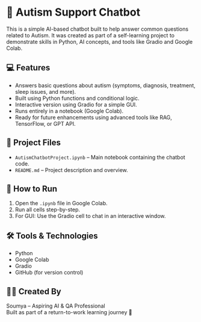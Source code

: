 # 🧠 Autism Support Chatbot

This is a simple AI-based chatbot built to help answer common questions related to Autism. It was created as part of a self-learning project to demonstrate skills in Python, AI concepts, and tools like Gradio and Google Colab.

## 💻 Features
- Answers basic questions about autism (symptoms, diagnosis, treatment, sleep issues, and more).
- Built using Python functions and conditional logic.
- Interactive version using Gradio for a simple GUI.
- Runs entirely in a notebook (Google Colab).
- Ready for future enhancements using advanced tools like RAG, TensorFlow, or GPT API.

## 📁 Project Files
- `AutismChatbotProject.ipynb` – Main notebook containing the chatbot code.
- `README.md` – Project description and overview.

## 🚀 How to Run
1. Open the `.ipynb` file in Google Colab.
2. Run all cells step-by-step.
3. For GUI: Use the Gradio cell to chat in an interactive window.

## 🛠 Tools & Technologies
- Python
- Google Colab
- Gradio
- GitHub (for version control)

## 👩‍💻 Created By
Soumya – Aspiring AI & QA Professional  
Built as part of a return-to-work learning journey 🚀
